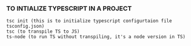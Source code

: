 ### TO INTIALIZE TYPESCRIPT IN A PROJECT
```
tsc init (this is to initialize typescript configurtaion file tsconfig.json)
tsc (to transpile TS to JS)
ts-node (to run TS without transpiling, it's a node version in TS)
```
